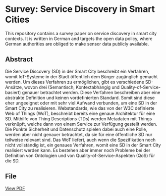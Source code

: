 # Survey: Service Discovery in Smart Cities

This repository contains a survey paper on service discovery in smart city contexts. It is written in German and targets the open data policy, where German authorities are obliged to make sensor data publicly available.

## Abstract

Die Service Discovery (SD) in der Smart City beschreibt ein Verfahren, womit IoT-Systeme in der Stadt öffentlich dem Bürger zugänglich gemacht werden. Um dieses Verfahren zu ermöglichen, gibt es verschiedene SD-Ansätze, wovon drei (Semantisch, Kontextabhängig und Quality-of-Service-basiert) genauer betrachtet werden. Diese Verfahren beschreiben aber eine abstrakte Definition und keinen vordefinierten Standard. Somit sind diese eher ungeeignet oder mit sehr viel Aufwand verbunden, um eine SD in der Smart City zu realisieren. Webstandards, wie das von der W3C definierte Web of Things (WoT), beschreibt bereits eine genaue Architektur für eine SD. Mithilfe von Thing Descriptions (TDs) werden Metadaten mit Things verknüpft, welche dann von einem Service zur Verfügung gestellt werden. Die Punkte Sicherheit und Datenschutz spielen dabei auch eine Rolle, werden aber nicht genauer betrachtet, da sie für eine öffentliche SD nur teilweise relevant sind. Das WoT liefert, auch wenn die Spezifikation noch nicht vollständig ist, ein genaues Verfahren, womit eine SD in der Smart City realisiert werden kann. Es bestehen aber immer noch Probleme bei der Definition von Ontologien und von Quality-of-Service-Aspekten (QoS) für die SD.

## File

[View PDF](./survey-paper.pdf)
